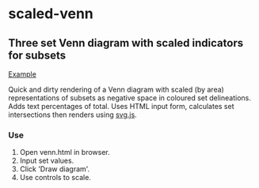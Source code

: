 # scaled-venn
## Three set Venn diagram with scaled indicators for subsets

[Example](http://htmlpreview.github.io/?https://github.com/hgarner/scaled-venn/blob/master/venn.html)

Quick and dirty rendering of a Venn diagram with scaled (by area) representations of subsets as negative space in coloured set delineations. Adds text percentages of total. Uses HTML input form, calculates set intersections then renders using [svg.js](http://svgjs.com/).

### Use 
1. Open venn.html in browser.
2. Input set values.
3. Click 'Draw diagram'.
4. Use controls to scale.
